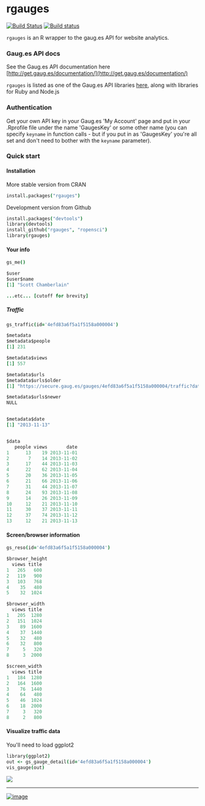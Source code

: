 rgauges
=======

[![Build Status](https://api.travis-ci.org/ropensci/rgauges.png)](https://travis-ci.org/ropensci/rgauges)
[![Build status](https://ci.appveyor.com/api/projects/status/vbir624l5erfhe0a/branch/master)](https://ci.appveyor.com/project/sckott/rgauges/branch/master)

`rgauges` is an R wrapper to the gaug.es API for website analytics.

### Gaug.es API docs

See the Gaug.es API documentation here [http://get.gaug.es/documentation/](http://get.gaug.es/documentation/)

`rgauges` is listed as one of the Gaug.es API libraries [here](http://get.gaug.es/documentation/api/libraries/), along with libraries for Ruby and Node.js

### Authentication

Get your own API key in your Gaug.es 'My Account' page and put in your .Rprofile file under the name 'GaugesKey' or some other name (you can specify `keyname` in function calls - but if you put in as 'GaugesKey' you're all set and don't need to bother with the `keyname` parameter).

### Quick start

#### Installation

More stable version from CRAN

```coffee
install.packages("rgauges")
```

Development version from Github

```coffee
install.packages("devtools")
library(devtools)
install_github("rgauges", "ropensci")
library(rgauges)
```

#### Your info

```coffee
gs_me()

$user
$user$name
[1] "Scott Chamberlain"

...etc... [cutoff for brevity]
```

##### Traffic

```coffee
gs_traffic(id='4efd83a6f5a1f5158a000004')
```

```coffee
$metadata
$metadata$people
[1] 231

$metadata$views
[1] 557

$metadata$urls
$metadata$urls$older
[1] "https://secure.gaug.es/gauges/4efd83a6f5a1f5158a000004/traffic?date=2013-10-01"

$metadata$urls$newer
NULL


$metadata$date
[1] "2013-11-13"


$data
   people views       date
1      13    19 2013-11-01
2       7    14 2013-11-02
3      17    44 2013-11-03
4      22    62 2013-11-04
5      20    36 2013-11-05
6      21    66 2013-11-06
7      31    44 2013-11-07
8      24    93 2013-11-08
9      14    26 2013-11-09
10     12    21 2013-11-10
11     30    37 2013-11-11
12     37    74 2013-11-12
13     12    21 2013-11-13
```

#### Screen/browser information

```coffee
gs_reso(id='4efd83a6f5a1f5158a000004')
```

```coffee
$browser_height
  views title
1   265   600
2   119   900
3   103   768
4    35   480
5    32  1024

$browser_width
  views title
1   205  1280
2   151  1024
3    89  1600
4    37  1440
5    32   480
6    32   800
7     5   320
8     3  2000

$screen_width
  views title
1   184  1280
2   164  1600
3    76  1440
4    64   480
5    46  1024
6    18  2000
7     3   320
8     2   800
```

#### Visualize traffic data

You'll need to load ggplot2

```coffee
library(ggplot2)
out <- gs_gauge_detail(id='4efd83a6f5a1f5158a000004')
vis_gauge(out)
```

![](inst/assets/plot.png)

------

[![image](http://ropensci.org/public_images/github_footer.png)](http://ropensci.org)

